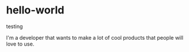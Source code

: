 # hello-world
testing

I'm a developer that wants to make a lot of cool products
that people will love to use.
